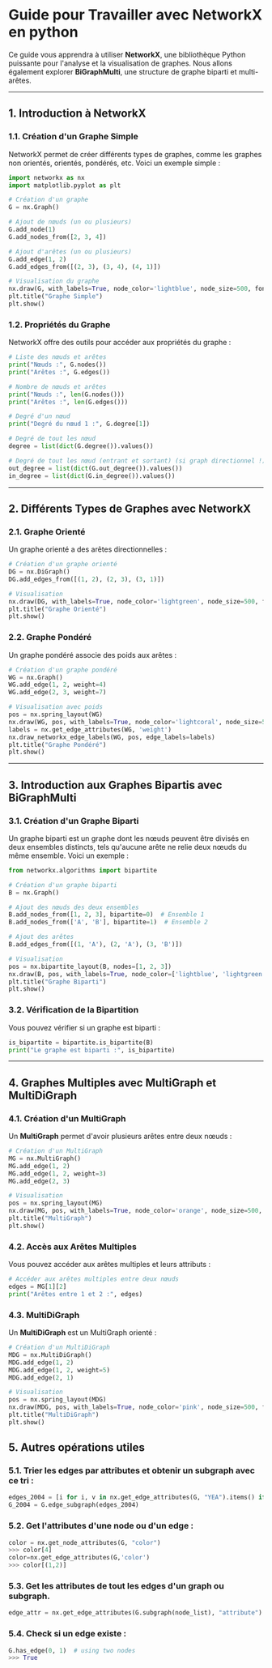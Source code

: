 # Guide pour Travailler avec NetworkX en python

Ce guide vous apprendra à utiliser **NetworkX**, une bibliothèque Python puissante pour l'analyse et la visualisation de graphes. Nous allons également explorer **BiGraphMulti**, une structure de graphe biparti et multi-arêtes.

---

## 1. Introduction à NetworkX

### 1.1. Création d'un Graphe Simple

NetworkX permet de créer différents types de graphes, comme les graphes non orientés, orientés, pondérés, etc. Voici un exemple simple :

```python
import networkx as nx
import matplotlib.pyplot as plt

# Création d'un graphe
G = nx.Graph()

# Ajout de nœuds (un ou plusieurs)
G.add_node(1)
G.add_nodes_from([2, 3, 4])

# Ajout d'arêtes (un ou plusieurs)
G.add_edge(1, 2)
G.add_edges_from([(2, 3), (3, 4), (4, 1)])

# Visualisation du graphe
nx.draw(G, with_labels=True, node_color='lightblue', node_size=500, font_size=10)
plt.title("Graphe Simple")
plt.show()
```

### 1.2. Propriétés du Graphe

NetworkX offre des outils pour accéder aux propriétés du graphe :

```python
# Liste des nœuds et arêtes
print("Nœuds :", G.nodes())
print("Arêtes :", G.edges())

# Nombre de nœuds et arêtes
print("Nœuds :", len(G.nodes()))
print("Arêtes :", len(G.edges()))

# Degré d'un nœud
print("Degré du nœud 1 :", G.degree[1])

# Degré de tout les nœud
degree = list(dict(G.degree()).values())

# Degré de tout les nœud (entrant et sortant) (si graph directionnel !)
out_degree = list(dict(G.out_degree()).values())
in_degree = list(dict(G.in_degree()).values())
```

---

## 2. Différents Types de Graphes avec NetworkX

### 2.1. Graphe Orienté

Un graphe orienté a des arêtes directionnelles :

```python
# Création d'un graphe orienté
DG = nx.DiGraph()
DG.add_edges_from([(1, 2), (2, 3), (3, 1)])

# Visualisation
nx.draw(DG, with_labels=True, node_color='lightgreen', node_size=500, font_size=10, arrowsize=20)
plt.title("Graphe Orienté")
plt.show()
```

### 2.2. Graphe Pondéré

Un graphe pondéré associe des poids aux arêtes :

```python
# Création d'un graphe pondéré
WG = nx.Graph()
WG.add_edge(1, 2, weight=4)
WG.add_edge(2, 3, weight=7)

# Visualisation avec poids
pos = nx.spring_layout(WG)
nx.draw(WG, pos, with_labels=True, node_color='lightcoral', node_size=500, font_size=10)
labels = nx.get_edge_attributes(WG, 'weight')
nx.draw_networkx_edge_labels(WG, pos, edge_labels=labels)
plt.title("Graphe Pondéré")
plt.show()
```

---

## 3. Introduction aux Graphes Bipartis avec BiGraphMulti

### 3.1. Création d'un Graphe Biparti

Un graphe biparti est un graphe dont les nœuds peuvent être divisés en deux ensembles distincts, tels qu'aucune arête ne relie deux nœuds du même ensemble. Voici un exemple :

```python
from networkx.algorithms import bipartite

# Création d'un graphe biparti
B = nx.Graph()

# Ajout des nœuds des deux ensembles
B.add_nodes_from([1, 2, 3], bipartite=0)  # Ensemble 1
B.add_nodes_from(['A', 'B'], bipartite=1)  # Ensemble 2

# Ajout des arêtes
B.add_edges_from([(1, 'A'), (2, 'A'), (3, 'B')])

# Visualisation
pos = nx.bipartite_layout(B, nodes=[1, 2, 3])
nx.draw(B, pos, with_labels=True, node_color=['lightblue', 'lightgreen'], node_size=500, font_size=10)
plt.title("Graphe Biparti")
plt.show()
```

### 3.2. Vérification de la Bipartition

Vous pouvez vérifier si un graphe est biparti :

```python
is_bipartite = bipartite.is_bipartite(B)
print("Le graphe est biparti :", is_bipartite)
```

---

## 4. Graphes Multiples avec MultiGraph et MultiDiGraph

### 4.1. Création d'un MultiGraph

Un **MultiGraph** permet d'avoir plusieurs arêtes entre deux nœuds :

```python
# Création d'un MultiGraph
MG = nx.MultiGraph()
MG.add_edge(1, 2)
MG.add_edge(1, 2, weight=3)
MG.add_edge(2, 3)

# Visualisation
pos = nx.spring_layout(MG)
nx.draw(MG, pos, with_labels=True, node_color='orange', node_size=500, font_size=10)
plt.title("MultiGraph")
plt.show()
```

### 4.2. Accès aux Arêtes Multiples

Vous pouvez accéder aux arêtes multiples et leurs attributs :

```python
# Accéder aux arêtes multiples entre deux nœuds
edges = MG[1][2]
print("Arêtes entre 1 et 2 :", edges)
```

### 4.3. MultiDiGraph

Un **MultiDiGraph** est un MultiGraph orienté :

```python
# Création d'un MultiDiGraph
MDG = nx.MultiDiGraph()
MDG.add_edge(1, 2)
MDG.add_edge(1, 2, weight=5)
MDG.add_edge(2, 1)

# Visualisation
pos = nx.spring_layout(MDG)
nx.draw(MDG, pos, with_labels=True, node_color='pink', node_size=500, font_size=10, arrowsize=20)
plt.title("MultiDiGraph")
plt.show()
```

## 5. Autres opérations utiles

### 5.1. Trier les edges par attributes et obtenir un subgraph avec ce tri :

```python
edges_2004 = [i for i, v in nx.get_edge_attributes(G, "YEA").items() if v == 2004]
G_2004 = G.edge_subgraph(edges_2004)
```

### 5.2. Get l'attributes d'une node ou d'un edge :
```python
color = nx.get_node_attributes(G, "color")
>>> color[4]
color=nx.get_edge_attributes(G,'color')
>>> color[(1,2)]
```

### 5.3. Get les attributes de tout les edges d'un graph ou subgraph.
```python
edge_attr = nx.get_edge_attributes(G.subgraph(node_list), "attribute")
```

### 5.4. Check si un edge existe :
```python
G.has_edge(0, 1)  # using two nodes
>>> True
```
